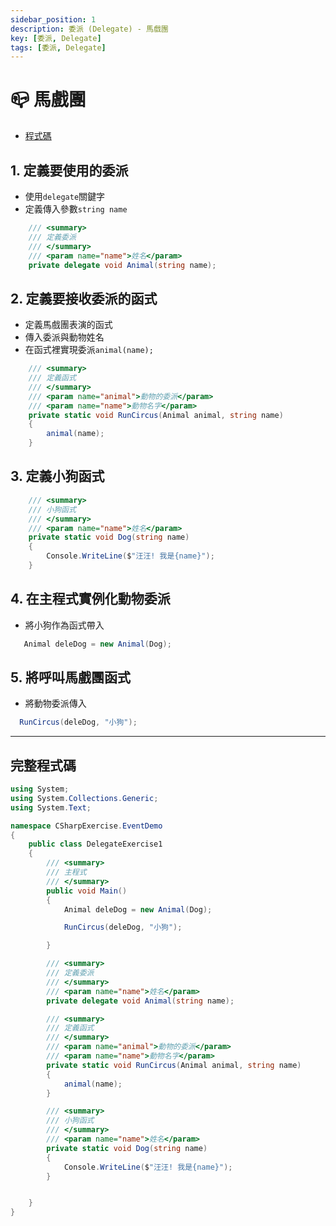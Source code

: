 ```yaml
---
sidebar_position: 1
description: 委派 (Delegate) - 馬戲團
key: [委派, Delegate]
tags: [委派, Delegate]
---
```


# 📪 馬戲團

- [程式碼](https://github.com/LonelyYeezhiChicken/csharp-Exercise/blob/main/csharpExercise/DelegateExercise/delegateExercise1.cs)

## 1. 定義要使用的委派

- 使用`delegate`關鍵字
- 定義傳入參數`string name`

```csharp
    /// <summary>
    /// 定義委派
    /// </summary>
    /// <param name="name">姓名</param>
    private delegate void Animal(string name);
```

## 2. 定義要接收委派的函式

- 定義馬戲團表演的函式
- 傳入委派與動物姓名
- 在函式裡實現委派`animal(name);`

```csharp
    /// <summary>
    /// 定義函式
    /// </summary>
    /// <param name="animal">動物的委派</param>
    /// <param name="name">動物名字</param>
    private static void RunCircus(Animal animal, string name)
    {
        animal(name);
    }
```

## 3. 定義小狗函式

```csharp
    /// <summary>
    /// 小狗函式
    /// </summary>
    /// <param name="name">姓名</param>
    private static void Dog(string name)
    {
        Console.WriteLine($"汪汪! 我是{name}");
    }
```

## 4. 在主程式實例化動物委派

- 將小狗作為函式帶入

```csharp
   Animal deleDog = new Animal(Dog);
```

## 5. 將呼叫馬戲團函式

- 將動物委派傳入

```csharp
  RunCircus(deleDog, "小狗");
```

---

## 完整程式碼

```csharp
using System;
using System.Collections.Generic;
using System.Text;

namespace CSharpExercise.EventDemo
{
    public class DelegateExercise1
    {
        /// <summary>
        /// 主程式
        /// </summary>
        public void Main()
        {
            Animal deleDog = new Animal(Dog);

            RunCircus(deleDog, "小狗");

        }

        /// <summary>
        /// 定義委派
        /// </summary>
        /// <param name="name">姓名</param>
        private delegate void Animal(string name);

        /// <summary>
        /// 定義函式
        /// </summary>
        /// <param name="animal">動物的委派</param>
        /// <param name="name">動物名字</param>
        private static void RunCircus(Animal animal, string name)
        {
            animal(name);
        }

        /// <summary>
        /// 小狗函式
        /// </summary>
        /// <param name="name">姓名</param>
        private static void Dog(string name)
        {
            Console.WriteLine($"汪汪! 我是{name}");
        }


    }
}
```
